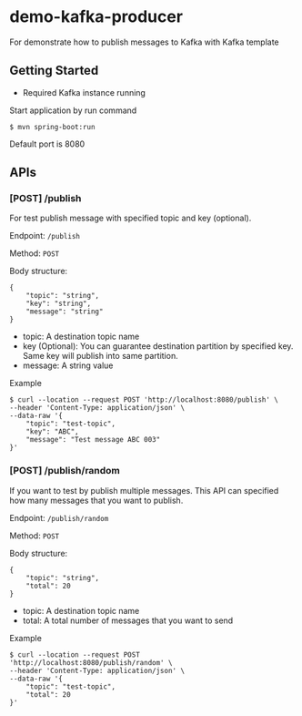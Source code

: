 # demo-kafka-producer

For demonstrate how to publish messages to Kafka with Kafka template

## Getting Started

- Required Kafka instance running

Start application by run command
```
$ mvn spring-boot:run
```

Default port is 8080

## APIs

### [POST] /publish

For test publish message with specified topic and key (optional).

Endpoint: `/publish`

Method: `POST`

Body structure:
```
{
    "topic": "string",
    "key": "string",
    "message": "string"
}
```

- topic: A destination topic name
- key (Optional): You can guarantee destination partition by specified key. Same key will publish into same partition. 
- message: A string value

Example
```
$ curl --location --request POST 'http://localhost:8080/publish' \
--header 'Content-Type: application/json' \
--data-raw '{
    "topic": "test-topic",
    "key": "ABC",
    "message": "Test message ABC 003"
}'
```

### [POST] /publish/random

If you want to test by publish multiple messages. This API can specified how many messages that you want to publish. 

Endpoint: `/publish/random`

Method: `POST`

Body structure:
```
{
    "topic": "string",
    "total": 20
}
```

- topic: A destination topic name
- total: A total number of messages that you want to send

Example
```
$ curl --location --request POST 'http://localhost:8080/publish/random' \
--header 'Content-Type: application/json' \
--data-raw '{
    "topic": "test-topic",
    "total": 20
}'
```